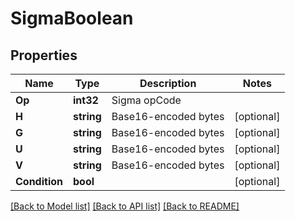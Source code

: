 # SigmaBoolean

## Properties

Name | Type | Description | Notes
------------ | ------------- | ------------- | -------------
**Op** | **int32** | Sigma opCode | 
**H** | **string** | Base16-encoded bytes | [optional] 
**G** | **string** | Base16-encoded bytes | [optional] 
**U** | **string** | Base16-encoded bytes | [optional] 
**V** | **string** | Base16-encoded bytes | [optional] 
**Condition** | **bool** |  | [optional] 

[[Back to Model list]](../README.md#documentation-for-models) [[Back to API list]](../README.md#documentation-for-api-endpoints) [[Back to README]](../README.md)


